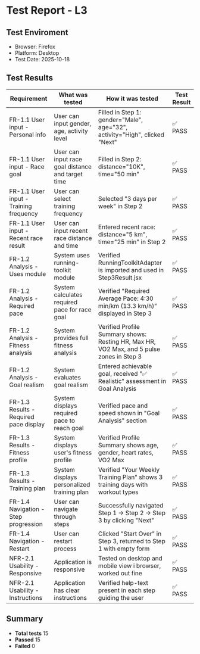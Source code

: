 # Test Report - L3 

## Test Enviroment
- Browser: Firefox
- Platform: Desktop
- Test Date: 2025-10-18

## Test Results

| Requirement | What was tested | How it was tested | Test Result |
|-------------|-----------------|-------------------|-------------|
| FR-1.1 User input - Personal info | User can input gender, age, activity level | Filled in Step 1: gender="Male", age="32", activity="High", clicked "Next" | ✅ PASS |
| FR-1.1 User input - Race goal | User can input race goal distance and target time | Filled in Step 2: distance="10K", time="50 min" | ✅ PASS |
| FR-1.1 User input - Training frequency | User can select training frequency | Selected "3 days per week" in Step 2 | ✅ PASS |
| FR-1.1 User input - Recent race result | User can input recent race distance and time | Entered recent race: distance="5 km", time="25 min" in Step 2 | ✅ PASS |
| FR-1.2 Analysis - Uses module | System uses running-toolkit module | Verified RunningToolkitAdapter is imported and used in Step3Result.jsx | ✅ PASS |
| FR-1.2 Analysis - Required pace | System calculates required pace for race goal | Verified "Required Average Pace: 4:30 min/km (13.3 km/h)" displayed in Step 3 | ✅ PASS |
| FR-1.2 Analysis - Fitness analysis | System provides full fitness analysis | Verified Profile Summary shows: Resting HR, Max HR, VO2 Max, and 5 pulse zones in Step 3 | ✅ PASS |
| FR-1.2 Analysis - Goal realism | System evaluates goal realism | Entered achievable goal, received "✅ Realistic" assessment in Goal Analysis | ✅ PASS |
| FR-1.3 Results - Required pace display | System displays required pace to reach goal | Verified pace and speed shown in "Goal Analysis" section | ✅ PASS |
| FR-1.3 Results - Fitness profile | System displays user's fitness profile | Verified Profile Summary shows age, gender, heart rates, VO2 Max | ✅ PASS |
| FR-1.3 Results - Training plan | System displays personalized training plan | Verified "Your Weekly Training Plan" shows 3 training days with workout types | ✅ PASS |
| FR-1.4 Navigation - Step progression | User can navigate through steps | Successfully navigated Step 1 → Step 2 → Step 3 by clicking "Next" | ✅ PASS |
| FR-1.4 Navigation - Restart | User can restart process | Clicked "Start Over" in Step 3, returned to Step 1 with empty form | ✅ PASS |
| NFR-2.1 Usability - Responsive | Application is responsive | Tested on desktop and mobile view i browser, worked out fine | ✅ PASS |
| NFR-2.1 Usability - Instructions | Application has clear instructions | Verified help-text present in each step guiding the user | ✅ PASS |

## Summary

- **Total tests** 15
- **Passed** 15
- **Failed** 0


